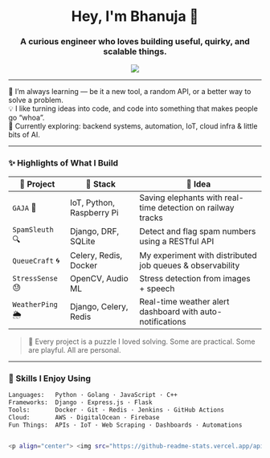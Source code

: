 <h1 align="center">Hey, I'm Bhanuja 👋</h1>
<h3 align="center">A curious engineer who loves building useful, quirky, and scalable things.</h3>

<p align="center">
  <img src="https://capsule-render.vercel.app/api?type=waving&color=0:7F7FD5,100:86A8E7&height=160&section=header&text=Welcome%20to%20My%20GitHub!&fontSize=30&fontColor=ffffff" />
</p>

---

🌱 I’m always learning — be it a new tool, a random API, or a better way to solve a problem.  
💡 I like turning ideas into code, and code into something that makes people go “whoa”.  
🚀 Currently exploring: backend systems, automation, IoT, cloud infra & little bits of AI.

---

### ✨ Highlights of What I Build

| 🌟 Project | 🚀 Stack | 🧩 Idea |
|------------|----------|--------|
| `GAJA` 🐘 | IoT, Python, Raspberry Pi | Saving elephants with real-time detection on railway tracks |
| `SpamSleuth` 🔍 | Django, DRF, SQLite | Detect and flag spam numbers using a RESTful API |
| `QueueCraft` 🌀 | Celery, Redis, Docker | My experiment with distributed job queues & observability |
| `StressSense` 😓 | OpenCV, Audio ML | Stress detection from images + speech |
| `WeatherPing` 🌦️ | Django, Celery, Redis | Real-time weather alert dashboard with auto-notifications |

> 🔧 Every project is a puzzle I loved solving. Some are practical. Some are playful. All are personal.

---

### 🧠 Skills I Enjoy Using

```bash
Languages:   Python · Golang · JavaScript · C++
Frameworks:  Django · Express.js · Flask
Tools:       Docker · Git · Redis · Jenkins · GitHub Actions
Cloud:       AWS · DigitalOcean · Firebase
Fun Things:  APIs · IoT · Web Scraping · Dashboards · Automations


<p align="center"> <img src="https://github-readme-stats.vercel.app/api?username=Bhanuu01&show_icons=true&theme=radical" alt="Bhanuja's GitHub Stats" /> <br /> <img src="https://github-readme-stats.vercel.app/api/top-langs/?username=Bhanuu01&layout=compact&theme=radical" alt="Top Languages" /> </p> <p align="center"> <img src="https://capsule-render.vercel.app/api?type=waving&color=0:86A8E7,100:91EAE4&height=120&section=footer" /> </p> ```
